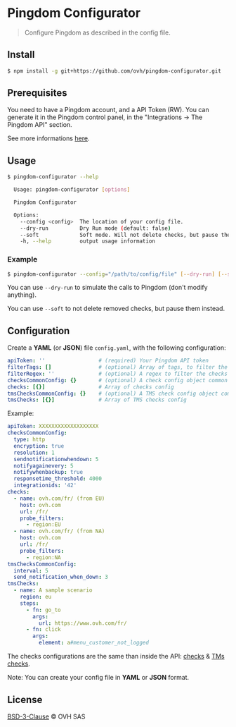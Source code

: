 # Pingdom Configurator

> Configure Pingdom as described in the config file.

## Install

```bash
$ npm install -g git+https://github.com/ovh/pingdom-configurator.git
```

## Prerequisites

You need to have a Pingdom account, and a API Token (RW). You can generate it in the Pingdom control panel, in the "Integrations -> The Pingdom API" section.

See more informations [here](https://docs.pingdom.com/api/#section/Authentication).

## Usage

```bash
$ pingdom-configurator --help

  Usage: pingdom-configurator [options]

  Pingdom Configurator

  Options:
    --config <config>  The location of your config file.
    --dry-run          Dry Run mode (default: false)
    --soft             Soft mode. Will not delete checks, but pause them (default: false)
    -h, --help         output usage information
```

### Example

```bash
$ pingdom-configurator --config="/path/to/config/file" [--dry-run] [--soft]
```

You can use `--dry-run` to simulate the calls to Pingdom (don't modify anything).

You can use `--soft` to not delete removed checks, but pause them instead.

## Configuration

Create a **YAML** (or **JSON**) file `config.yaml`, with the following configuration:

```yaml
apiToken: ''                 # (required) Your Pingdom API token
filterTags: []               # (optional) Array of tags, to filter the checks
filterRegex: ''              # (optional) A regex to filter the checks
checksCommonConfig: {}       # (optional) A check config object common for all checks
checks: [{}]                 # Array of checks config
tmsChecksCommonConfig: {}    # (optional) A TMS check config object common for all checks
tmsChecks: [{}]              # Array of TMS checks config
```

Example:

```yaml
apiToken: XXXXXXXXXXXXXXXXXXX
checksCommonConfig:
  type: http
  encryption: true
  resolution: 1
  sendnotificationwhendown: 5
  notifyagainevery: 5
  notifywhenbackup: true
  responsetime_threshold: 4000
  integrationids: '42'
checks:
  - name: ovh.com/fr/ (from EU)
    host: ovh.com
    url: /fr/
    probe_filters:
      - region:EU
  - name: ovh.com/fr/ (from NA)
    host: ovh.com
    url: /fr/
    probe_filters:
      - region:NA
tmsChecksCommonConfig:
  interval: 5
  send_notification_when_down: 3
tmsChecks:
  - name: A sample scenario
    region: eu
    steps:
      - fn: go_to
        args:
          url: https://www.ovh.com/fr/
      - fn: click
        args:
          element: a#menu_customer_not_logged
```

The checks configurations are the same than inside the API: [checks](https://docs.pingdom.com/api/#tag/Checks/paths/~1checks/post) & [TMs checks](https://docs.pingdom.com/api/#operation/addCheck).

Note: You can create your config file in **YAML** or **JSON** format.

## License

[BSD-3-Clause](LICENSE) © OVH SAS

